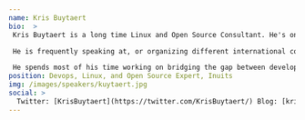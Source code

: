 ```yaml
---
name: Kris Buytaert
bio:  >
 Kris Buytaert is a long time Linux and Open Source Consultant. He's one of instigators of the devops movement, currently working for Inuits

 He is frequently speaking at, or organizing different international conferences and has written about the same subjects in different Books, Papers and Articles

 He spends most of his time working on bridging the gap between developers and operations with a strong focus on High Availability, Scalability, Virtualisation and Large Infrastructure Management projects hence trying to build infrastructures that can survive the 10th floor test, better known today as the cloud while actively promoting the DevOps idea!
position: Devops, Linux, and Open Source Expert, Inuits
img: /images/speakers/kuytaert.jpg
social: >
  Twitter: [KrisBuytaert](https://twitter.com/KrisBuytaert/) Blog: [krisbuytaert](http://www.krisbuytaert.be/blog/)
---
```


